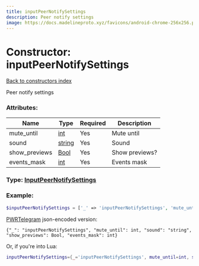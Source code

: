 ```yaml
---
title: inputPeerNotifySettings
description: Peer notify settings
image: https://docs.madelineproto.xyz/favicons/android-chrome-256x256.png
---
```

# Constructor: inputPeerNotifySettings  
[Back to constructors index](index.md)



Peer notify settings

### Attributes:

| Name     |    Type       | Required | Description |
|----------|---------------|----------|-------------|
|mute\_until|[int](../types/int.md) | Yes|Mute until|
|sound|[string](../types/string.md) | Yes|Sound|
|show\_previews|[Bool](../types/Bool.md) | Yes|Show previews?|
|events\_mask|[int](../types/int.md) | Yes|Events mask|



### Type: [InputPeerNotifySettings](../types/InputPeerNotifySettings.md)


### Example:

```php
$inputPeerNotifySettings = ['_' => 'inputPeerNotifySettings', 'mute_until' => int, 'sound' => 'string', 'show_previews' => Bool, 'events_mask' => int];
```  

[PWRTelegram](https://pwrtelegram.xyz) json-encoded version:

```
{"_": "inputPeerNotifySettings", "mute_until": int, "sound": "string", "show_previews": Bool, "events_mask": int}
```


Or, if you're into Lua:

```lua
inputPeerNotifySettings={_='inputPeerNotifySettings', mute_until=int, sound='string', show_previews=Bool, events_mask=int}

```


